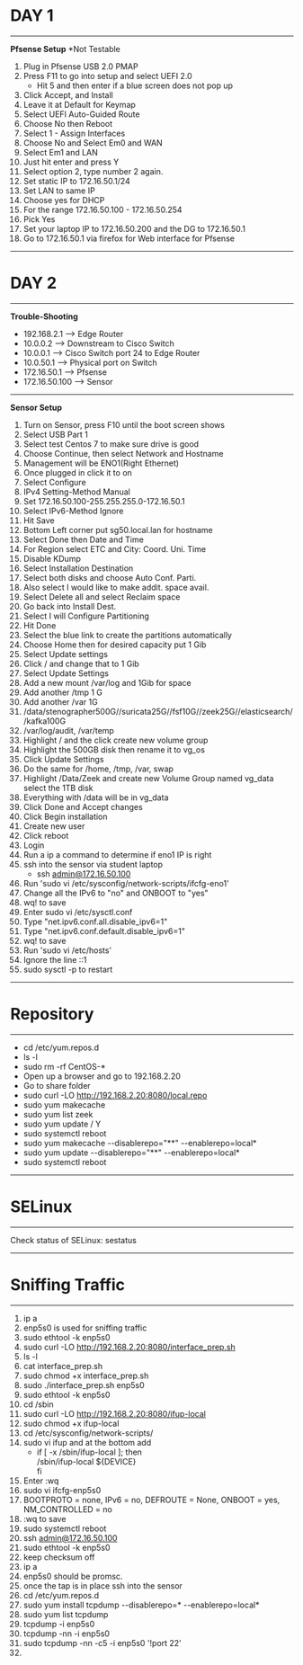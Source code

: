 # DAY 1  
---

__Pfsense Setup__  *Not Testable
1. Plug in Pfsense USB 2.0 PMAP 
2. Press F11 to go into setup and select UEFI 2.0 
    - Hit 5 and then enter if a blue screen does not pop up
3. Click Accept, and Install  
4. Leave it at Default for Keymap
5. Select UEFI Auto-Guided Route 
6. Choose No then Reboot  
7. Select 1 - Assign Interfaces
8. Choose No and Select Em0 and WAN 
9. Select Em1 and LAN 
10. Just hit enter and press Y
11. Select option 2, type number 2 again.
12. Set static IP to 172.16.50.1/24
13. Set LAN to same IP
14. Choose yes for DHCP
15. For the range 172.16.50.100 - 172.16.50.254
16. Pick Yes
17. Set your laptop IP to 172.16.50.200 and the DG to 172.16.50.1
18. Go to 172.16.50.1 via firefox for Web interface for Pfsense
---  
# DAY 2  
---

__Trouble-Shooting__  

- 192.168.2.1 --> Edge Router 
- 10.0.0.2 --> Downstream to Cisco Switch
- 10.0.0.1 --> Cisco Switch port 24 to Edge Router
- 10.0.50.1 --> Physical port on Switch 
- 172.16.50.1 --> Pfsense 
- 172.16.50.100 --> Sensor  
---  
__Sensor Setup__

1. Turn on Sensor, press F10 until the boot screen shows  
2. Select USB Part 1
3. Select test Centos 7 to make sure drive is good
4. Choose Continue, then select Network and Hostname
5. Management will be ENO1(Right Ethernet)
6. Once plugged in click it to on
7. Select Configure
8. IPv4 Setting-Method Manual 
9. Set 172.16.50.100-255.255.255.0-172.16.50.1  
10. Select IPv6-Method Ignore
11. Hit Save
12. Bottom Left corner put sg50.local.lan for hostname
13. Select Done then Date and Time
14. For Region select ETC and City: Coord. Uni. Time
15. Disable KDump
16. Select Installation Destination
17. Select both disks and choose Auto Conf. Parti.
18. Also select I would like to make addit. space avail.
19. Select Delete all and select Reclaim space
20. Go back into Install Dest.
21. Select I will Configure Partitioning
22. Hit Done
23. Select the blue link to create the partitions automatically
24. Choose Home then for desired capacity put 1 Gib
25. Select Update settings 
26. Click / and change that to 1 Gib 
27. Select Update Settings
28. Add a new mount /var/log and 1Gib for space 
29. Add another /tmp 1 G
30. Add another /var 1G
31. /data/stenographer500G//suricata25G//fsf10G//zeek25G//elasticsearch//kafka100G
32. /var/log/audit, /var/temp
33. Highlight / and the click create new volume group 
34. Highlight the 500GB disk then rename it to vg_os
35. Click Update Settings
36. Do the same for /home, /tmp, /var, swap
37. Highlight /Data/Zeek and create new Volume Group named vg_data select the 1TB disk
38. Everything with /data will be in vg_data
39. Click Done and Accept changes
40. Click Begin installation
41. Create new user 
42. Click reboot 
43. Login 
44. Run a ip a command to determine if eno1 IP is right 
45. ssh into the sensor via student laptop
    - ssh admin@172.16.50.100  
46. Run 'sudo vi /etc/sysconfig/network-scripts/ifcfg-eno1'
47. Change all the IPv6 to "no" and ONBOOT to "yes"
48. wq! to save 
49. Enter sudo vi /etc/sysctl.conf
50. Type "net.ipv6.conf.all.disable_ipv6=1"
51. Type "net.ipv6.conf.default.disable_ipv6=1"
52. wq! to save 
53. Run 'sudo vi /etc/hosts'
54. Ignore the line ::1
55. sudo sysctl -p to restart  
---  

# Repository
---

- cd /etc/yum.repos.d
- ls -l
- sudo rm -rf CentOS-*
- Open up a browser and go to 192.168.2.20
- Go to share folder 
- sudo curl -LO http://192.168.2.20:8080/local.repo  
- sudo yum makecache  
- sudo yum list zeek
- sudo yum update / Y 
- sudo systemctl reboot
- sudo yum makecache --disablerepo="**" --enablerepo=local*
- sudo yum update --disablerepo="**" --enablerepo=local*
- sudo systemctl reboot  
---  

# SELinux  
---

Check status of SELinux: sestatus  

---  
# Sniffing Traffic  
---  

1. ip a
2. enp5s0 is used for sniffing traffic
3. sudo ethtool -k enp5s0 
4. sudo curl -LO http://192.168.2.20:8080/interface_prep.sh
5. ls -l
6. cat interface_prep.sh
7. sudo chmod +x interface_prep.sh
8. sudo ./interface_prep.sh enp5s0
9. sudo ethtool -k enp5s0 
10. cd /sbin
11. sudo curl -LO http://192.168.2.20:8080/ifup-local  
12. sudo chmod +x ifup-local
13. cd /etc/sysconfig/network-scripts/
14. sudo vi ifup and at the bottom add
    - if [ -x /sbin/ifup-local ]; then  
    /sbin/ifup-local ${DEVICE}  
    fi
15. Enter :wq
16. sudo vi ifcfg-enp5s0
17. BOOTPROTO = none, IPv6 = no, DEFROUTE = None, ONBOOT = yes, NM_CONTROLLED = no 
18. :wq to save
19. sudo systemctl reboot 
20. ssh admin@172.16.50.100
21. sudo ethtool -k enp5s0
22. keep checksum off
23. ip a 
24. enp5s0 should be promsc.
25. once the tap is in place ssh into the sensor
26. cd /etc/yum.repos.d 
27. sudo yum install tcpdump --disablerepo=* --enablerepo=local*
28. sudo yum list tcpdump
29. tcpdump -i enp5s0
30. tcpdump -nn -i enp5s0
31. sudo tcpdump -nn -c5 -i enp5s0 '!port 22'
32. 